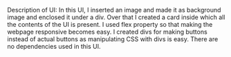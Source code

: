 Description of UI: In this UI, I inserted an image and made it as 
background image and enclosed it under a div. Over that I created a card inside which
 all the contents of the UI is present. I used flex property so 
that making the webpage responsive becomes easy. I created divs for 
making buttons instead of actual buttons as manipulating CSS with divs 
is easy. There are no dependencies used in this UI.

